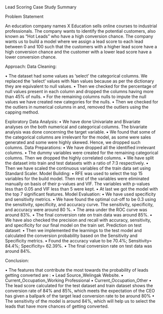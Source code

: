 Lead Scoring Case Study Summary

Problem Statement

An education company names X Education sells online courses to 
industrial professionals. The company wants to identify the potential
customers, also known as “Hot Leads” who have a high conversion chance. The 
company wants us to build a model where we assign a lead score to each lead 
between 0 and 100 such that the customers with a higher lead score have a 
high conversion chance and the customer with a lower lead score have a lower 
conversion chance. 

Approach:
Data Cleaning:

• The dataset had some values as ‘select’ the categorical columns. We replaced the ‘select’ values with Nan values because as per the dictionary they are equivalent to null values.
• Then we checked for the percentage of null values present in each column and dropped the columns having more than 45% of nulls.
• For the remaining columns nulls to impute the null values we have created new categories for the nulls.
• Then we checked for the outliers in numerical columns in and, removed the outliers using the capping method.

Exploratory Data Analysis:
• We have done Univariate and Bivariate analyses on the both 
numerical and categorical columns. The bivariate analysis was done 
concerning the target variable.
• We found that some of the categorical columns are irrelevant for the 
model, as some were sales generated and some were highly skewed. 
Hence, we dropped such columns.
Data Preparations:
• We have dropped all the identified irrelevant columns.
• The dummy variables were created for the remaining categorical 
columns. Then we dropped the highly correlated columns.
• We have split the dataset into train and test datasets with a ratio
of 7:3 respectively.
• Then we have scaled the continuous variables of the train data 
set using Standard Scaler.
Model Building:
• RFE was used to select the top 15 variables for the build model. 
Then rest of the variables were eliminated manually on basis of 
their p-values and VIF. The variables with p-values less than 
0.05 and VIF less than 5 were kept. 
• At last we got the model with the top 7 significant features.
Model Evaluation:
• We have used specificity and sensitivity metrics.
• We have found the optimal cut-off to be 0.3 using the sensitivity, 
specificity, and accuracy curve. The sensitivity, specificity, and 
accuracy were around 80 %.
• The area under the ROC curve was around 83%.
• The final conversion rate on train data was around 85%.
• We have also checked the precision and recall with accuracy, 
sensitivity, and specificity for our final model on the train set.
Prediction on test dataset:
• Then we implemented the learnings to the test model and 
calculated the conversion probability based on the Sensitivity and 
Specificity metrics.
• Found the accuracy value to be 70.4%; Sensitivity= 84.4%; 
Specificity= 62.39%.
• The final conversion rate on test data was around 84%.

Conclusion:

• The features that contribute the most towards the probability 
of leads getting converted are :
▪ Lead Source_Welingak Website.
▪ Current_Occupation_Working Professional
▪ Current_Occupation_Other
• The lead score calculated for the test dataset and train dataset 
shows the conversion rate of 84% and 85%, which meets the 
expectation of the CEO has given a ballpark of the target lead 
conversion rate to be around 80%
• The sensitivity of the model is around 84%, which will help us to 
select the leads that have more chances of getting converted.
